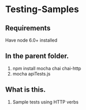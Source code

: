 # Testing-Samples

## Requirements
Have node 6.0+ installed

## In the parent folder.
1. npm install mocha chai chai-http
2. mocha apiTests.js


## What is this.
1. Sample tests using HTTP verbs
